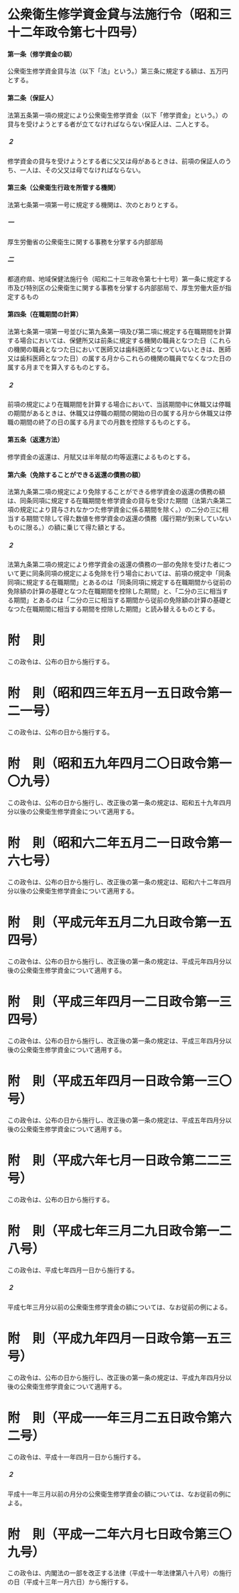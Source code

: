 # 公衆衛生修学資金貸与法施行令（昭和三十二年政令第七十四号）
#### 第一条（修学資金の額）
公衆衛生修学資金貸与法（以下「法」という。）第三条に規定する額は、五万円とする。
#### 第二条（保証人）
法第五条第一項の規定により公衆衛生修学資金（以下「修学資金」という。）の貸与を受けようとする者が立てなければならない保証人は、二人とする。
##### ２
修学資金の貸与を受けようとする者に父又は母があるときは、前項の保証人のうち、一人は、その父又は母でなければならない。
#### 第三条（公衆衛生行政を所管する機関）
法第七条第一項第一号に規定する機関は、次のとおりとする。
##### 一
厚生労働省の公衆衛生に関する事務を分掌する内部部局
##### 二
都道府県、地域保健法施行令（昭和二十三年政令第七十七号）第一条に規定する市及び特別区の公衆衛生に関する事務を分掌する内部部局で、厚生労働大臣が指定するもの
#### 第四条（在職期間の計算）
法第七条第一項第一号並びに第九条第一項及び第二項に規定する在職期間を計算する場合においては、保健所又は前条に規定する機関の職員となつた日（これらの機関の職員となつた日において医師又は歯科医師となつていないときは、医師又は歯科医師となつた日）の属する月からこれらの機関の職員でなくなつた日の属する月までを算入するものとする。
##### ２
前項の規定により在職期間を計算する場合において、当該期間中に休職又は停職の期間があるときは、休職又は停職の期間の開始の日の属する月から休職又は停職の期間の終了の日の属する月までの月数を控除するものとする。
#### 第五条（返還方法）
修学資金の返還は、月賦又は半年賦の均等返還によるものとする。
#### 第六条（免除することができる返還の債務の額）
法第九条第二項の規定により免除することができる修学資金の返還の債務の額は、同条同項に規定する在職期間を修学資金の貸与を受けた期間（法第六条第二項の規定により貸与されなかつた修学資金に係る期間を除く。）の二分の三に相当する期間で除して得た数値を修学資金の返還の債務（履行期が到来していないものに限る。）の額に乗じて得た額とする。
##### ２
法第九条第二項の規定により修学資金の返還の債務の一部の免除を受けた者について更に同条同項の規定による免除を行う場合においては、前項の規定中「同条同項に規定する在職期間」とあるのは「同条同項に規定する在職期間から従前の免除額の計算の基礎となつた在職期間を控除した期間」と、「二分の三に相当する期間」とあるのは「二分の三に相当する期間から従前の免除額の計算の基礎となつた在職期間に相当する期間を控除した期間」と読み替えるものとする。
# 附　則
この政令は、公布の日から施行する。
# 附　則（昭和四三年五月一五日政令第一二一号）
この政令は、公布の日から施行する。
# 附　則（昭和五九年四月二〇日政令第一〇九号）
この政令は、公布の日から施行し、改正後の第一条の規定は、昭和五十九年四月分以後の公衆衛生修学資金について適用する。
# 附　則（昭和六二年五月二一日政令第一六七号）
この政令は、公布の日から施行し、改正後の第一条の規定は、昭和六十二年四月分以後の公衆衛生修学資金について適用する。
# 附　則（平成元年五月二九日政令第一五四号）
この政令は、公布の日から施行し、改正後の第一条の規定は、平成元年四月分以後の公衆衛生修学資金について適用する。
# 附　則（平成三年四月一二日政令第一三四号）
この政令は、公布の日から施行し、改正後の第一条の規定は、平成三年四月分以後の公衆衛生修学資金について適用する。
# 附　則（平成五年四月一日政令第一三〇号）
この政令は、公布の日から施行し、改正後の第一条の規定は、平成五年四月分以後の公衆衛生修学資金について適用する。
# 附　則（平成六年七月一日政令第二二三号）
この政令は、公布の日から施行する。
# 附　則（平成七年三月二九日政令第一二八号）
この政令は、平成七年四月一日から施行する。
##### ２
平成七年三月分以前の公衆衛生修学資金の額については、なお従前の例による。
# 附　則（平成九年四月一日政令第一五三号）
この政令は、公布の日から施行し、改正後の第一条の規定は、平成九年四月分以後の公衆衛生修学資金について適用する。
# 附　則（平成一一年三月二五日政令第六二号）
この政令は、平成十一年四月一日から施行する。
##### ２
平成十一年三月以前の月分の公衆衛生修学資金の額については、なお従前の例による。
# 附　則（平成一二年六月七日政令第三〇九号）
この政令は、内閣法の一部を改正する法律（平成十一年法律第八十八号）の施行の日（平成十三年一月六日）から施行する。

